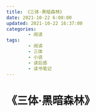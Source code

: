 ```yaml
---
title: 《三体·黑暗森林》
date: 2021-10-22 6:00:00
updated: 2021-10-22 16:37:00
categories:
        - 阅读
tags:
        - 阅读
        - 三体
        - 小说
        - 读后感
        - 读书笔记
---
```

# 《三体·黑暗森林》

